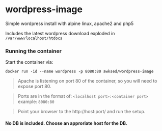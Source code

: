# wordpress-image

Simple wordpress install with alpine linux, apache2 and php5

Includes the latest wordpress download exploded in `/var/www/localhost/htdocs`

### Running the container
Start the container via:

`docker run -id --name wordpress -p 8080:80 awksed/wordpress-image`

>Apache is listening on port 80 of the container, so you will need to expose port 80.

>Ports are in the format of: `<localhost port>:<container port>` example: `8080:80`

>Point your browser to the http://host:port/ and run the setup.

#### No DB is included. Choose an approriate host for the DB.
